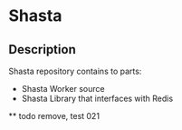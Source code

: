# Shasta

## Description
Shasta repository contains to parts:
- Shasta Worker source
- Shasta Library that interfaces with Redis

** todo remove, test 021
